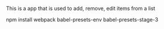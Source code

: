 This is a app that is used to add, remove, edit items from a list

npm install
webpack
babel-presets-env
babel-presets-stage-3

